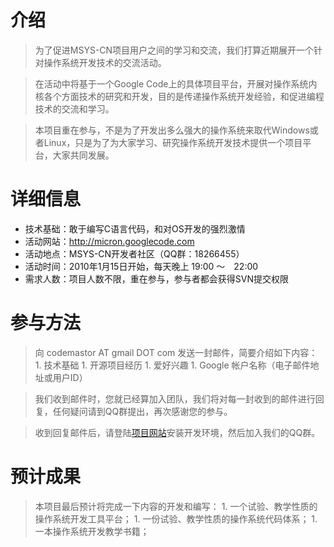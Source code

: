 # 介绍 #

> 为了促进MSYS-CN项目用户之间的学习和交流，我们打算近期展开一个针对操作系统开发技术的交流活动。

> 在活动中将基于一个Google Code上的具体项目平台，开展对操作系统内核各个方面技术的研究和开发，目的是传递操作系统开发经验，和促进编程技术的交流和学习。

> 本项目重在参与，不是为了开发出多么强大的操作系统来取代Windows或者Linux，只是为了为大家学习、研究操作系统开发技术提供一个项目平台，大家共同发展。

# 详细信息 #

  * 技术基础：敢于编写C语言代码，和对OS开发的强烈激情
  * 活动网站：http://micron.googlecode.com
  * 活动地点：MSYS-CN开发者社区（QQ群：18266455）
  * 活动时间：2010年1月15日开始，每天晚上 19:00 ～　22:00
  * 需求人数：项目人数不限，重在参与，参与者都会获得SVN提交权限

# 参与方法 #

> 向 codemastor AT gmail DOT com 发送一封邮件，简要介绍如下内容：
    1. 技术基础
    1. 开源项目经历
    1. 爱好兴趣
    1. Google 帐户名称（电子邮件地址或用户ID）

> 我们收到邮件时，您就已经算加入团队，我们将对每一封收到的邮件进行回复，任何疑问请到QQ群提出，再次感谢您的参与。

> 收到回复邮件后，请登陆[项目网站](http://psys-cn.googlecode.com)安装开发环境，然后加入我们的QQ群。

# 预计成果 #

> 本项目最后预计将完成一下内容的开发和编写：
    1. 一个试验、教学性质的操作系统开发工具平台；
    1. 一份试验、教学性质的操作系统代码体系；
    1. 一本操作系统开发教学书籍；